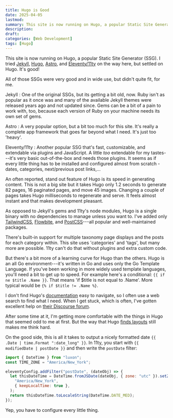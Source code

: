 ```yaml
---
title: Hugo is Good
date: 2025-04-05
lastmod:
summary: This site is now running on Hugo, a popular Static Site Generator (SSG). I tried [Jekyll](https://jekyllrb.com/), [Hugo](https://gohugo.io/), [Astro](https://astro.build/), and [Eleventy/11ty](https://www.11ty.dev/) on the way here, but settled on Hugo. It's good!
description:
draft:
categories: [Web Development]
tags: [Hugo]
---
```


This site is now running on Hugo, a popular Static Site Generator (SSG). I tried [Jekyll](https://jekyllrb.com/), [Hugo](https://gohugo.io/), [Astro](https://astro.build/), and [Eleventy/11ty](https://www.11ty.dev/) on the way here, but settled on Hugo. It's good!

<!--more-->

All of those SSGs were very good and in wide use, but didn't quite fit, for me.

Jekyll
: One of the original SSGs, but its getting a bit old, now. Ruby isn't as popular as it once was and many of the available Jekyll themes were released years ago and not updated since. Gems can be a bit of a pain to work with, too, because each version of Ruby on your machine needs its own set of gems.

Astro
: A very popular option, but a bit too much for this site. It's really a complete app framework that goes far beyond what I need. It's just too 'heavy'.

Eleventy/11ty
: Another popular SSG that's fast, customizable, and extendable via plugins and JavaScript. A little _too_ extendable for my tastes---it's very basic out-of-the-box and needs those plugins. It seems as if every little thing has to be installed and configured almost from scratch - dates, categories, next/previous post links,...

An often reported, stand out feature of Hugo is its speed in generating content. This is not a big site but it takes Hugo only 1.2 seconds to generate 82 pages, 16 paginated pages, and move 45 images. Changing a couple of pages takes Hugo milliseconds to regenerate and serve. It feels almost instant and that makes development pleasant.

As opposed to Jekyll's gems and 11ty's node modules, Hugo is a single binary with no dependencies to manage unless you want to. I've added only [TailwindCSS](https://tailwindcss.com/), [Flowbite](https://flowbite.com/), and [PostCSS](https://postcss.org/)---all popular and well-maintained packages.

There's built-in support for multiple taxonomy page displays and the posts for each category within. This site uses 'categories' and 'tags', but many more are possible. 11ty can't do that without plugins and extra custom code.

But there's a bit more of a learning curve for Hugo than the others. Hugo is an all Go environment---it's written in Go and uses only the Go Template Language. If you've been working in more widely used template languages, you'll need a bit to get up to speed. For example here's a conditional: `{{ if ne $title .Name }}`. That means 'if $title is not equal to .Name'. More typical would be `{% if $title != .Name %}`.

I don't find Hugo's [documentation](https://gohugo.io/documentation/) easy to navigate, so I often use a web search to find what I need. When I get stuck, which is often, I've gotten excellent help on [their Discourse forum](https://discourse.gohugo.io/).

After some time at it, I'm getting more comfortable with the things in Hugo that seemed odd to me at first. But the way that Hugo [finds layouts](https://gohugo.io/templates/lookup-order/#home-templates) still makes me think hard.

On the good side, this is all it takes to output a nicely formatted date `{{ .Date | time.Format ":date_long" }}`. In 11ty, you start with `{{ modifiedDate | postDate }}` and then write the `postDate` filter:

```js
import { DateTime } from "luxon";
const TIME_ZONE = "America/New_York";

eleventyConfig.addFilter("postDate", (dateObj) => {
  let thisDateTime = DateTime.fromJSDate(dateObj, { zone: "utc" }).setZone(
    "America/New_York",
    { keepLocalTime: true },
  );
  return thisDateTime.toLocaleString(DateTime.DATE_MED);
});
```

Yep, you have to configure every little thing.
